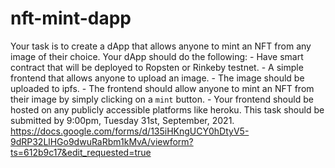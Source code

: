 # nft-mint-dapp
Your task is to create a dApp that allows anyone to mint an NFT from any image of their choice. Your dApp should do the following:  - Have smart contract that will be deployed to Ropsten or Rinkeby testnet. - A simple frontend that allows anyone to upload an image. - The image should be uploaded to ipfs. - The frontend should allow anyone to mint an NFT from their image by simply clicking on a `mint` button. - Your frontend should be hosted on any publicly accessible platforms like heroku.   This task should be submitted by 9:00pm, Tuesday 31st, September, 2021.
https://docs.google.com/forms/d/135iHKngUCY0hDtyV5-9dRP32LlHGo9dwuRaRbm1kMvA/viewform?ts=612b9c17&edit_requested=true
